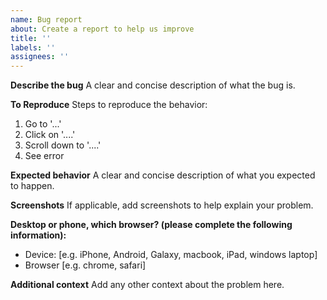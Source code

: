 ```yaml
---
name: Bug report
about: Create a report to help us improve
title: ''
labels: ''
assignees: ''
---
```


**Describe the bug**
A clear and concise description of what the bug is.

**To Reproduce**
Steps to reproduce the behavior:
1. Go to '...'
2. Click on '....'
3. Scroll down to '....'
4. See error

**Expected behavior**
A clear and concise description of what you expected to happen.

**Screenshots**
If applicable, add screenshots to help explain your problem.

**Desktop or phone, which browser? (please complete the following information):**
 - Device: [e.g. iPhone, Android, Galaxy, macbook, iPad, windows laptop]
 - Browser [e.g. chrome, safari]

**Additional context**
Add any other context about the problem here.
